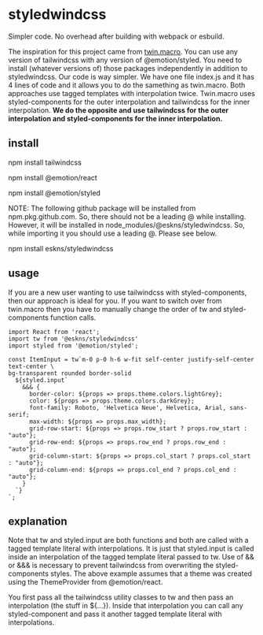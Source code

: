 # styledwindcss
Simpler code. No overhead after building with webpack or esbuild.

The inspiration for this project came from [twin.macro](https://github.com/ben-rogerson/twin.macro). You can use any version of tailwindcss with any version of @emotion/styled. You need to install (whatever versions of) those packages independently in addition to styledwindcss. Our code is way simpler. We have one file index.js and it has 4 lines of code and it allows you to do the samething as twin.macro. Both approaches use tagged templates with interpolation twice. Twin.macro uses styled-components for the outer interpolation and tailwindcss for the inner interpolation. **We do the opposite and use tailwindcss for the outer interpolation and styled-components for the inner interpolation.**  

## install
npm install tailwindcss

npm install @emotion/react

npm install @emotion/styled

NOTE: The following github package will be installed from npm.pkg.github.com. So, there should not be a leading @ while installing. However, it will be installed in
node_modules/@eskns/styledwindcss. So, while importing it you should use a leading @. Please see below. 

npm install eskns/styledwindcss

## usage

If you are a new user wanting to use tailwindcss with styled-components, then our approach is ideal for you. If you want to switch over from twin.macro then you have to manually change the order of tw and styled-components function calls.

```
import React from 'react';
import tw from '@eskns/styledwindcss'
import styled from '@emotion/styled';

const ItemInput = tw`m-0 p-0 h-6 w-fit self-center justify-self-center text-center \
bg-transparent rounded border-solid
  ${styled.input`
    &&& {
      border-color: ${props => props.theme.colors.lightGrey};
      color: ${props => props.theme.colors.darkGrey};
      font-family: Roboto, 'Helvetica Neue', Helvetica, Arial, sans-serif;
      max-width: ${props => props.max_width};
      grid-row-start: ${props => props.row_start ? props.row_start : "auto"};
      grid-row-end: ${props => props.row_end ? props.row_end : "auto"};
      grid-column-start: ${props => props.col_start ? props.col_start : "auto"};
      grid-column-end: ${props => props.col_end ? props.col_end : "auto"};
    }
  `}
`;
```
## explanation

Note that tw and styled.input are both functions and both are called with a tagged template literal with interpolations. It is just that styled.input is called inside an interpolation of the tagged template literal passed to tw. Use of && or &&& is necessary to prevent tailwindcss from overwriting the styled-components styles. The above example assumes that a theme was created using the ThemeProvider from @emotion/react.

You first pass all the tailwindcss utility classes to tw and then pass an interpolation (the stuff in ${...}). Inside that interpolation you can call any styled-component and pass it another tagged template literal with interpolations.

